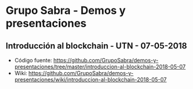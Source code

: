# Grupo Sabra - Demos y presentaciones

## Introducción al blockchain - UTN - 07-05-2018

* Código fuente: https://github.com/GrupoSabra/demos-y-presentaciones/tree/master/introduccion-al-blockchain-2018-05-07
* Wiki: https://github.com/GrupoSabra/demos-y-presentaciones/wiki/introduccion-al-blockchain-2018-05-07
